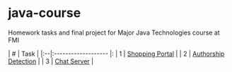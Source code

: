 # java-course

Homework tasks and final project for Major Java Technologies course at FMI

| # | Task                |
|:--|:------------------- |:
| 1 | [Shopping Portal](https://github.com/fmi/java-course/tree/master/homeworks/01-shopping-portal) |
| 2 | [Authorship Detection](https://github.com/fmi/java-course/tree/master/homeworks/02-authorship-detection) |
| 3 | [Chat Server](https://github.com/fmi/java-course/tree/master/homeworks/03-chat-server) |
